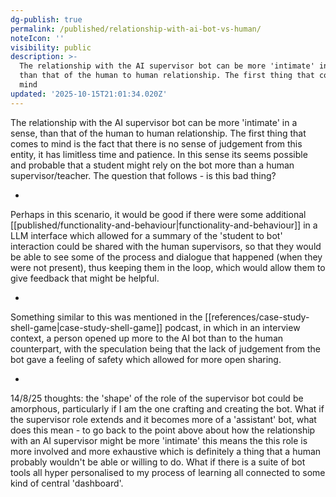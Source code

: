 ```yaml
---
dg-publish: true
permalink: /published/relationship-with-ai-bot-vs-human/
noteIcon: ''
visibility: public
description: >-
  The relationship with the AI supervisor bot can be more 'intimate' in a sense,
  than that of the human to human relationship. The first thing that comes to
  mind 
updated: '2025-10-15T21:01:34.020Z'
---
```


The relationship with the AI supervisor bot can be more 'intimate' in a sense, than that of the human to human relationship. The first thing that comes to mind is the fact that there is no sense of judgement from this entity, it has limitless time and patience. 
In this sense its seems possible and probable that a student might rely on the bot more than a human supervisor/teacher. The question that follows - is this bad thing?

-

Perhaps in this scenario, it would be good if there were some additional [[published/functionality-and-behaviour\|functionality-and-behaviour]]  in a LLM interface which allowed for a summary of the 'student to bot' interaction could be shared with the human supervisors, so that they would be able to see some of the process and dialogue that happened (when they were not present), thus keeping them in the loop, which would allow them to give feedback that might be helpful.

-

Something similar to this was mentioned in the [[references/case-study-shell-game\|case-study-shell-game]] podcast, in which in an interview context, a person opened up more to the AI bot than to the human counterpart, with the speculation being that the lack of judgement from the bot gave a feeling of safety which allowed for more open sharing.

-

14/8/25 thoughts:
the 'shape' of the role of the supervisor bot could be amorphous, particularly if I am the one crafting and creating the bot. What if the supervisor role extends and it becomes more of a 'assistant' bot, what does this mean - to go back to the point above about how the relationship with an AI supervisor might be more 'intimate' this means the this role is more involved and more exhaustive which is definitely a thing that a human probably wouldn't be able or willing to do.
What if there is a suite of bot tools all hyper personalised to my process of learning all connected to some kind of central 'dashboard'.
